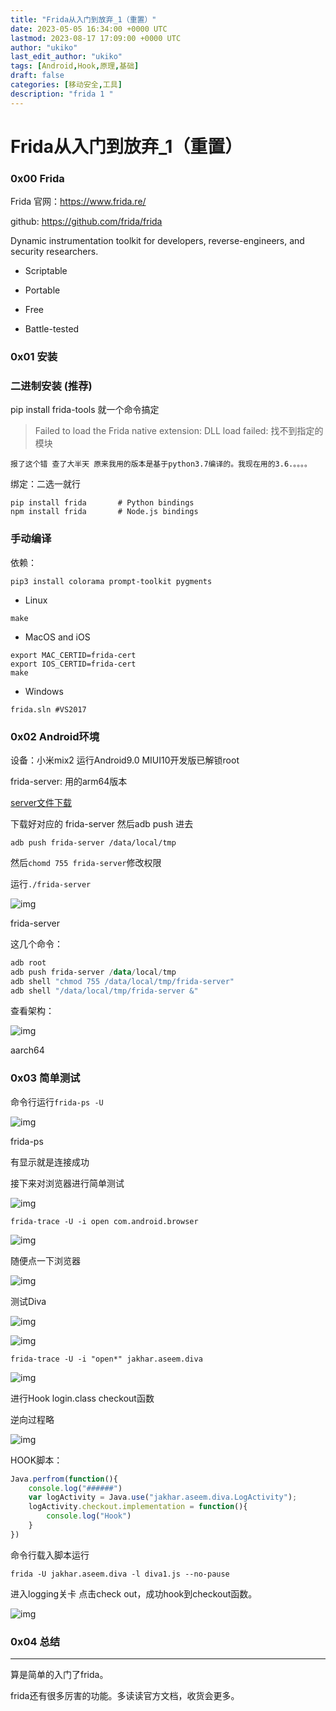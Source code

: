 ```yaml
---
title: "Frida从入门到放弃_1（重置）"
date: 2023-05-05 16:34:00 +0000 UTC
lastmod: 2023-08-17 17:09:00 +0000 UTC
author: "ukiko"
last_edit_author: "ukiko"
tags: [Android,Hook,原理,基础]
draft: false
categories: [移动安全,工具]
description: "frida 1 "
---
```


# Frida从入门到放弃_1（重置）

### 0x00 Frida

Frida 官网：https://www.frida.re/

github: https://github.com/frida/frida

Dynamic instrumentation toolkit for developers, reverse-engineers, and security researchers.

- Scriptable

- Portable

- Free

- Battle-tested

### 0x01 安装

### 二进制安装 (推荐)

pip install frida-tools 就一个命令搞定

> Failed to load the Frida native extension: DLL load failed: 找不到指定的模块

	报了这个错 查了大半天 原来我用的版本是基于python3.7编译的。我现在用的3.6.。。。。



绑定：二选一就行

```shell
pip install frida       # Python bindings
npm install frida       # Node.js bindings
```

### 手动编译

依赖：

`pip3 install colorama prompt-toolkit pygments`

- Linux

`make`

- MacOS and iOS

```shell
export MAC_CERTID=frida-cert
export IOS_CERTID=frida-cert
make
```

- Windows

```shell
frida.sln #VS2017
```

### 0x02 Android环境

设备：小米mix2 运行Android9.0 MIUI10开发版已解锁root

frida-server: 用的arm64版本

[server文件下载](https://github.com/frida/frida/releases)

下载好对应的 frida-server 然后adb push 进去

`adb push frida-server /data/local/tmp`

然后`chomd 755 frida-server`修改权限

运行`./frida-server`

![img](https://my-md-1253484710.file.myqcloud.com/20190112133452.png)

frida-server

这几个命令：

```powershell
adb root
adb push frida-server /data/local/tmp
adb shell "chmod 755 /data/local/tmp/frida-server"
adb shell "/data/local/tmp/frida-server &"
```

查看架构：

![img](https://my-md-1253484710.file.myqcloud.com/20190616145105.png)

aarch64

### 0x03 简单测试

命令行运行`frida-ps -U`

![img](https://my-md-1253484710.file.myqcloud.com/20190112133604.png)

frida-ps

有显示就是连接成功

接下来对浏览器进行简单测试

![img](https://my-md-1253484710.file.myqcloud.com/20190616150349.png)

`frida-trace -U -i open com.android.browser`

![img](https://my-md-1253484710.file.myqcloud.com/20190616150506.png)

随便点一下浏览器

![img](https://my-md-1253484710.file.myqcloud.com/20190616150623.png)

测试Diva

![img](https://my-md-1253484710.file.myqcloud.com/20190616151039.jpg)

![img](https://my-md-1253484710.file.myqcloud.com/20190616151307.png)

`frida-trace -U -i "open*" jakhar.aseem.diva`

![img](https://my-md-1253484710.file.myqcloud.com/20190616151432.png)

进行Hook login.class checkout函数

逆向过程略

![img](https://my-md-1253484710.file.myqcloud.com/20190616151826.png)

HOOK脚本：

```javascript
Java.perfrom(function(){
    console.log("######")
    var logActivity = Java.use("jakhar.aseem.diva.LogActivity");
    logActivity.checkout.implementation = function(){
        console.log("Hook")
    }
})
```

命令行载入脚本运行

`frida -U jakhar.aseem.diva -l diva1.js --no-pause`

进入logging关卡 点击check out，成功hook到checkout函数。

![img](https://my-md-1253484710.file.myqcloud.com/20190616153553.png)

### 0x04 总结

---

算是简单的入门了frida。

frida还有很多厉害的功能。多读读官方文档，收货会更多。

